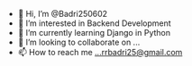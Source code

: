 - 👋 Hi, I’m @Badri250602
- 👀 I’m interested in Backend Development
- 🌱 I’m currently learning Django in Python
- 💞️ I’m looking to collaborate on ...
- 📫 How to reach me ...rrbadri25@gmail.com

<!---
Badri250602/Badri250602 is a ✨ special ✨ repository because its `README.md` (this file) appears on your GitHub profile.
You can click the Preview link to take a look at your changes.
--->

